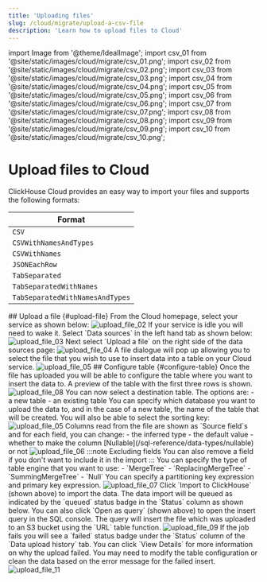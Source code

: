```yaml
---
title: 'Uploading files'
slug: /cloud/migrate/upload-a-csv-file
description: 'Learn how to upload files to Cloud'
---
```


import Image from '@theme/IdealImage';
import csv_01 from '@site/static/images/cloud/migrate/csv_01.png';
import csv_02 from '@site/static/images/cloud/migrate/csv_02.png';
import csv_03 from '@site/static/images/cloud/migrate/csv_03.png';
import csv_04 from '@site/static/images/cloud/migrate/csv_04.png';
import csv_05 from '@site/static/images/cloud/migrate/csv_05.png';
import csv_06 from '@site/static/images/cloud/migrate/csv_06.png';
import csv_07 from '@site/static/images/cloud/migrate/csv_07.png';
import csv_08 from '@site/static/images/cloud/migrate/csv_08.png';
import csv_09 from '@site/static/images/cloud/migrate/csv_09.png';
import csv_10 from '@site/static/images/cloud/migrate/csv_10.png';

# Upload files to Cloud

ClickHouse Cloud provides an easy way to import your files and supports the
following formats:

| Format                          |
|---------------------------------|
| `CSV`                           |
| `CSVWithNamesAndTypes`          |
| `CSVWithNames`                  |
| `JSONEachRow`                   |
| `TabSeparated`                  |
| `TabSeparatedWithNames`         |
| `TabSeparatedWithNamesAndTypes` |

<VerticalStepper headerLevel="h2">
## Upload a file {#upload-file}
From the Cloud homepage, select your service as shown below:
<Image img={csv_01} alt="upload_file_02" />
If your service is idle you will need to wake it.
Select `Data sources` in the left hand tab as shown below:
<Image img={csv_02} alt="upload_file_03" />
Next select `Upload a file` on the right side of the data sources page:
<Image img={csv_03} alt="upload_file_04" />
A file dialogue will pop up allowing you to select the file that you wish to
use to insert data into a table on your Cloud service.
<Image img={csv_04} alt="upload_file_05" />
## Configure table {#configure-table}
Once the file has uploaded you will be able to configure the table where you want
to insert the data to. A preview of the table with the first three rows is shown.
<Image img={csv_08} alt="upload_file_08" />
You can now select a destination table. The options are:
- a new table
- an existing table
You can specify which database you want to upload the data to, and in the case of
a new table, the name of the table that will be created. You will also be able to select the sorting key:
<Image img={csv_05} alt="upload_file_05" />
Columns read from the file are shown as `Source field`s and for each field, you
can change:
- the inferred type
- the default value
- whether to make the column [Nullable](/sql-reference/data-types/nullable) or not
<Image img={csv_06} alt="upload_file_06" />
:::note Excluding fields
You can also remove a field if you don't want to include it in the import
:::
You can specify the type of table engine that you want to use:
- `MergeTree`
- `ReplacingMergeTree`
- `SummingMergeTree`
- `Null`
You can specify a partitioning key expression and primary
key expression.
<Image img={csv_07} alt="upload_file_07" />
Click `Import to ClickHouse` (shown above) to import the data. The data import will be queued as
indicated by the `queued` status badge in the `Status` column as shown below. You can also click
`Open as query` (shown above) to open the insert query in the SQL console. The query will insert
the file which was uploaded to an S3 bucket using the `URL` table function.
<Image img={csv_09} alt="upload_file_09" />
If the job fails you will see a `failed` status badge under the `Status` column of
the `Data upload history` tab. You can click `View Details` for more information
on why the upload failed. You may need to modify the table configuration or clean
the data based on the error message for the failed insert.
<Image img={csv_10} alt="upload_file_11" />
</VerticalStepper>
